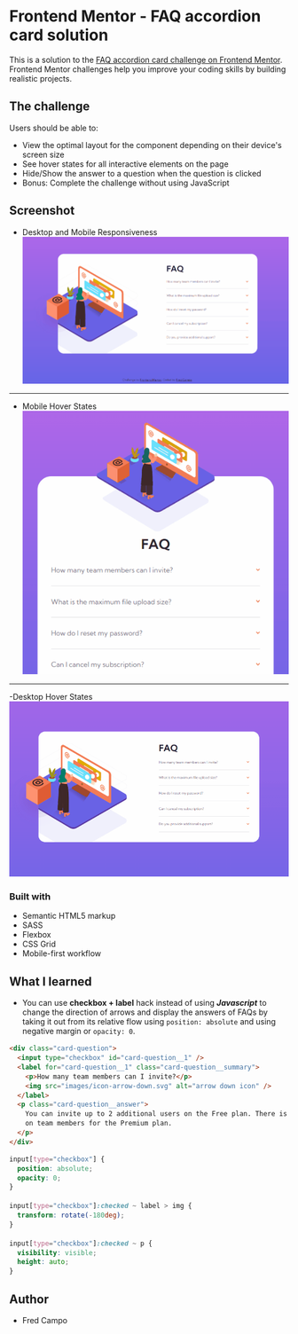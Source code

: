 # Frontend Mentor - FAQ accordion card solution

This is a solution to the [FAQ accordion card challenge on Frontend Mentor](https://www.frontendmentor.io/challenges/faq-accordion-card-XlyjD0Oam). Frontend Mentor challenges help you improve your coding skills by building realistic projects.

## The challenge

Users should be able to:

- View the optimal layout for the component depending on their device's screen size
- See hover states for all interactive elements on the page
- Hide/Show the answer to a question when the question is clicked
- Bonus: Complete the challenge without using JavaScript

## Screenshot

- Desktop and Mobile Responsiveness
  ![desktop and mobile web responsiveness GIF](images/result_responsive.gif)

---

- Mobile Hover States
  ![mobile web hover states GIF](images/result_mobile-hover.gif)

---

-Desktop Hover States
![desktop web hover states GIF](images/result_hover.gif)

### Built with

- Semantic HTML5 markup
- SASS
- Flexbox
- CSS Grid
- Mobile-first workflow

## What I learned

- You can use **checkbox + label** hack instead of using **_Javascript_** to change the direction of arrows and display the answers of FAQs by taking it out from its relative flow using `position: absolute` and using negative margin or `opacity: 0`.

```html
<div class="card-question">
  <input type="checkbox" id="card-question__1" />
  <label for="card-question__1" class="card-question__summary">
    <p>How many team members can I invite?</p>
    <img src="images/icon-arrow-down.svg" alt="arrow down icon" />
  </label>
  <p class="card-question__answer">
    You can invite up to 2 additional users on the Free plan. There is no limit
    on team members for the Premium plan.
  </p>
</div>
```

```scss
input[type="checkbox"] {
  position: absolute;
  opacity: 0;
}

input[type="checkbox"]:checked ~ label > img {
  transform: rotate(-180deg);
}

input[type="checkbox"]:checked ~ p {
  visibility: visible;
  height: auto;
}
```

## Author

- Fred Campo
